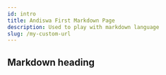 ```yaml
---
id: intro
title: Andiswa First Markdown Page
description: Used to play with markdown language
slug: /my-custom-url
---
```


## Markdown heading

